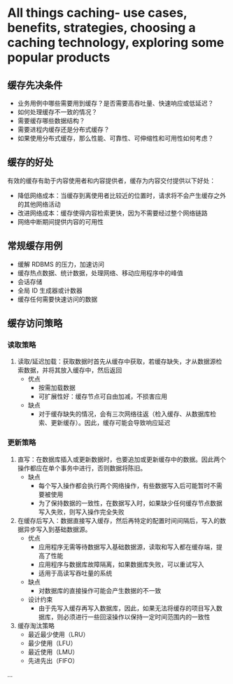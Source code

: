 # All things caching- use cases, benefits, strategies, choosing a caching technology, exploring some popular products

## 缓存先决条件

- 业务用例中哪些需要用到缓存？是否需要高吞吐量、快速响应或低延迟？
- 如何处理缓存不一致的情况？
- 需要缓存哪些数据结构？
- 需要进程内缓存还是分布式缓存？
- 如果使用分布式缓存，那么性能、可靠性、可伸缩性和可用性如何考虑？

## 缓存的好处

有效的缓存有助于内容使用者和内容提供者，缓存为内容交付提供以下好处：

- 降低网络成本：当缓存到离使用者比较近的位置时，请求将不会产生缓存之外的其他网络活动
- 改进网络成本：缓存使得内容检索更快，因为不需要经过整个网络链路
- 网络中断期间提供内容的可用性

## 常规缓存用例

- 缓解 RDBMS 的压力，加速访问
- 缓存热点数据、统计数据，处理网络、移动应用程序中的峰值
- 会话存储
- 全局 ID 生成器或计数器
- 缓存任何需要快速访问的数据

## 缓存访问策略

### 读取策略

1. 读取/延迟加载：获取数据时首先从缓存中获取，若缓存缺失，才从数据源检索数据，并将其放入缓存中，然后返回
   - 优点
     - 按需加载数据
     - 可扩展性好：缓存节点可自由加减，不损害应用
   - 缺点
     - 对于缓存缺失的情况，会有三次网络往返（检入缓存、从数据库检索、更新缓存）。因此，缓存可能会导致响应延迟

### 更新策略

1. 直写：在数据库插入或更新数据时，也要追加或更新缓存中的数据。因此两个操作都应在单个事务中进行，否则数据将陈旧。
   - 缺点
     - 每个写入操作都会执行两个网络操作，有些数据写入后可能暂时不需要被使用
     - 为了保持数据的一致性，在数据写入时，如果缺少任何缓存节点数据写入失败，则写入操作完全失败
2. 在缓存后写入：数据直接写入缓存，然后再特定的配置时间间隔后，写入的数据异步写入到基础数据源。
   - 优点
     - 应用程序无需等待数据写入基础数据源，读取和写入都在缓存端，提高了性能
     - 应用程序与数据库故障隔离，如果数据库失败，可以重试写入
     - 适用于高读写吞吐量的系统
   - 缺点
     - 对数据库的直接操作可能会产生数据的不一致
   - 设计约束
     - 由于先写入缓存再写入数据库，因此，如果无法将缓存的项目写入数据库，则必须进行一些回滚操作以保持一定时间范围内的一致性
3. 缓存淘汰策略
   - 最近最少使用（LRU）
   - 最少使用（LFU）
   - 最近使用（LMU）
   - 先进先出（FIFO）

...